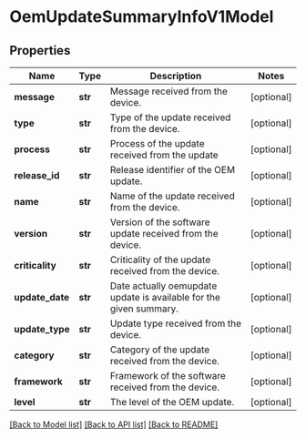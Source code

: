 # OemUpdateSummaryInfoV1Model

## Properties
Name | Type | Description | Notes
------------ | ------------- | ------------- | -------------
**message** | **str** | Message received from the device. | [optional] 
**type** | **str** | Type of the update received from the device. | [optional] 
**process** | **str** | Process of the update received from the update | [optional] 
**release_id** | **str** | Release identifier of the OEM update. | [optional] 
**name** | **str** | Name of the update received from the device. | [optional] 
**version** | **str** | Version of the software update received from the device. | [optional] 
**criticality** | **str** | Criticality of the update received from the device. | [optional] 
**update_date** | **str** | Date actually oemupdate update is available for the given summary. | [optional] 
**update_type** | **str** | Update type received from the device. | [optional] 
**category** | **str** | Category of the update received from the device. | [optional] 
**framework** | **str** | Framework of the software received from the device. | [optional] 
**level** | **str** | The level of the OEM update. | [optional] 

[[Back to Model list]](../README.md#documentation-for-models) [[Back to API list]](../README.md#documentation-for-api-endpoints) [[Back to README]](../README.md)


